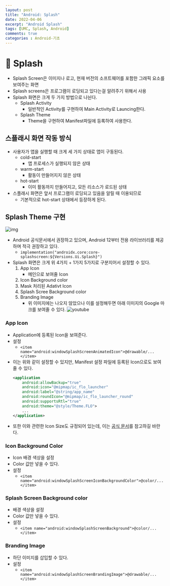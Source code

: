 ```yaml
---
layout: post
title: "Android: Splash"
date: 2022-04-06
excerpt: "Android Splash"
tags: [UMC, Splash, Android]
comments: true
categories : Android-기초
---
```


# 🎯 Splash
- Splash Screen은 이미지나 로고, 현재 버전의 소프트웨어를 포함한 그래픽 요소를 보여주는 화면
- Splash screens은 프로그램이 로딩되고 있다는걸 알려주기 위해서 사용
- Splash 화면은 크게 두 가지 방법으로 나뉜다.
    - Splash Activity
        - 일반적인 Activity를 구현하여 Main Activity로 Launcing한다.
    - Splash Theme
        - Theme을 구현하여 Manifest파일에 등록하여 사용한다.

## 스플래시 화면 작동 방식
- 사용자가 앱을 실행할 때 크게 세 가지 상태로 앱이 구동된다.
    - cold-start
        - 앱 프로세스가 실행되지 않은 상태
    - warm-start
        - 활동이 만들어지지 않은 상태
    - hot-start
        - 이미 활동까지 만들어지고, 모든 리소스가 로드된 상태
- 스플래시 화면은 앞서 프로그램이 로딩되고 있음을 알릴 때 이용되므로
    - 기본적으로 hot-start 상태에서 등장하게 된다.

## Splash Theme 구현
![img](https://developer.android.google.cn/about/versions/12/images/splash-screen-composition.png?hl=ko)

- Android 공식문서에서 권장하고 있으며, Android 12부터 전용 라이브러리를 제공하며 적극 권장하고 있다.
    - `implementation("androidx.core:core-splashscreen:${Versions.Ui.Splash}")`
- Splash 화면은 크게 위 4가지 + 1가지 5가지로 구분지어서 설정할 수 있다.
    1. App Icon
        - 메인으로 보여줄 Icon
    2. Icon Background color
    3. Mask 처리된 Adativt Icon
    4. Splash Scree Background color
    5. Branding Image
        - 위 이미지에는 나오지 않았으나 이를 설정해두면 아래 이미지의 Google 마크를 보여줄 수 있다.
            ![youtube](https://mblogthumb-phinf.pstatic.net/20160419_124/whdals0_1461040649657vfSJM_PNG/%25EC%258A%25A4%25ED%2581%25AC%25EB%25A6%25B0%25EC%2583%25B7_2016-04-19_%25EC%2598%25A4%25ED%259B%2584_1.37.04.png?type=w800)

### App Icon
- Application에 등록된 Icon을 보여준다.
- 설정
    - `<item name="android:windowSplashScreenAnimatedIcon">@drawable/...</item>`
- 이는 위와 같이 설정할 수 있지만, Manifest 설정 파일에 등록된 Icon으로도 보여줄 수 있다.
    ```xml
    <application
        android:allowBackup="true"
        android:icon="@mipmap/ic_flo_launcher"
        android:label="@string/app_name"
        android:roundIcon="@mipmap/ic_flo_launcher_round"
        android:supportsRtl="true"
        android:theme="@style/Theme.FLO">
        ...
    </application>
    ```
- 또한 이와 관련한 Icon Size도 규정되어 있는데, 이는 [공식 문서](https://developer.android.google.cn/guide/topics/ui/splash-screen)를 참고하길 바란다.
### Icon Background Color
- Icon 배경 색상을 설정
- Color 값만 넣을 수 있다.
- 설정
    - `<item name="android:windowSplashScreenIconBackgroundColor">@color/...</item>`
 
### Splash Screen Background color
- 배경 색상을 설정
- Color 값만 넣을 수 있다.
- 설정
    - `<item name="android:windowSplashScreenBackground">@color/...</item>`

### Branding Image
- 하단 이미지를 삽입할 수 있다.
- 설정
    - `<item name="android:windowSplashScreenBrandingImage">@drawable/...</item>`